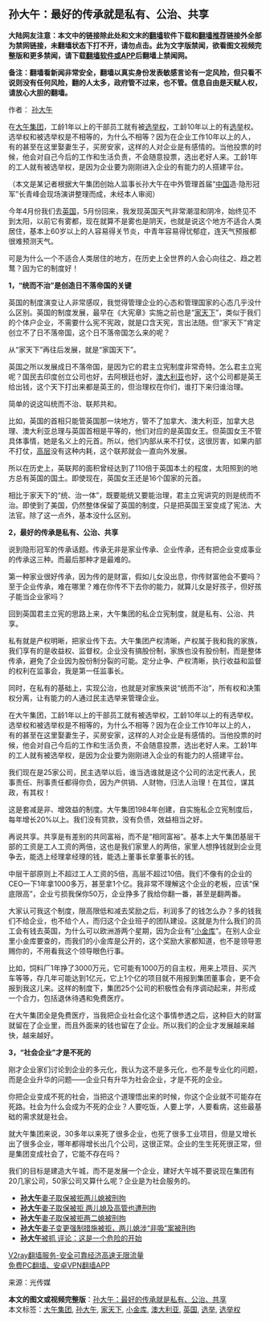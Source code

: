  <h2>孙大午：最好的传承就是私有、公治、共享</h2> <p class="notice"><b>大陆网友注意：本文中的链接除此处和文末的<a href="https://github.com/bannedbook/fanqiang" >翻墙</a>软件下载和<a href="https://github.com/killgcd/justmysocks/blob/master/README.md">翻墙推荐</a>链接外全部为禁网链接，未翻墙状态下打不开，请勿点击。此为文字版禁闻，欲看图文视频完整版和更多禁闻，请下载<a href="https://github.com/bannedbook/fanqiang">翻墙软件或APP</a>后翻墙上禁闻网。</p><p>备注：翻墙看新闻非常安全，翻墙以真实身份发表敏感言论有一定风险，但只看不说则没有任何风险，翻的人太多，政府管不过来，也不管。信息自由是天赋人权，请放心大胆的翻墙。</b></p>  <div class="entry"> <p>作者： <a href="https://www.bannedbook.org/bnews/tag/%e5%ad%99%e5%a4%a7%e5%8d%88/" class="st_tag internal_tag" rel="tag" title="标签 孙大午 下的日志">孙大午</a></p> <p id="summary">在<a href="https://www.bannedbook.org/bnews/tag/%e5%a4%a7%e5%8d%88%e9%9b%86%e5%9b%a2/" class="st_tag internal_tag" rel="tag" title="标签 大午集团 下的日志">大午集团</a>，工龄1年以上的干部员工就有被<a href="https://www.bannedbook.org/bnews/tag/%E9%80%89%E4%B8%BE%E6%9D%83/" class="st_tag internal_tag" rel="tag" title="标签 选举权 下的日志">选举权</a>，工龄10年以上的有<a href="https://www.bannedbook.org/bnews/tag/%e9%80%89%e4%b8%be/" class="st_tag internal_tag" rel="tag" title="标签 选举 下的日志">选举</a>权。选举权和被选举权是不相等的，为什么不相等？因为在企业工作10年以上的人，有的甚至在这里娶妻生子，买房安家，这样的人对企业是有感情的。当他投票的时候，他会对自己今后的工作和生活负责，不会随意投票，选出老好人来。工龄1年的工人就有被选举权，是因为企业要为刚刚进入企业的有能力的人搭建平台。</p> <p>（本文是某记者根据大午集团创始人监事长孙大午在中外管理首届“<span class='wp_keywordlink_affiliate'><a href="https://www.bannedbook.org/" title="中国" target="_blank">中国</a></span>造·隐形冠军”长青峰会现场演讲整理而成，未经本人审阅）</p> <p>今年4月份我们去<a href="https://www.bannedbook.org/bnews/tag/%e8%8b%b1%e5%9b%bd/" class="st_tag internal_tag" rel="tag" title="标签 英国 下的日志">英国</a>，5月份回来，我发现英国天气非常潮湿和阴冷，始终见不到太阳，以前它有雾都，现在就算不是雾也是阴天，也就是说这个地方不适合人类居住，基本上60岁以上的人容易得关节炎，中青年容易得忧郁症，连天气预报都很难预测天气。</p> <p>可是为什么一个不适合人类居住的地方，在历史上全世界的人会心向往之、趋之若鹜？因为它的制度好！</p> <p><strong>1，“统而不治”是创造日不落帝国的关键</strong></p> <p>英国的制度演变让人非常感叹，我觉得管理企业的心态和管理国家的心态几乎没什么区别。英国的制度发展，最早在《大宪章》实施之前也是“<a href="https://www.bannedbook.org/bnews/tag/%E5%AE%B6%E5%A4%A9%E4%B8%8B/" class="st_tag internal_tag" rel="tag" title="标签 家天下 下的日志">家天下</a>”，类似于我们的个体户企业，不需要什么宪不宪政，就是口含天宪，言出法随。但“家天下”肯定创立不了日不落帝国，这个日不落帝国怎么来的呢？</p> <p>从“家天下”再往后发展，就是“家国天下”。</p>  <p>英国之所以发展成日不落帝国，是因为它的君主立宪制度非常奇特。怎么君主立宪呢？国民去印度创立公司也好，去阿根廷也好，<a href="https://www.bannedbook.org/bnews/tag/%e6%be%b3%e5%a4%a7%e5%88%a9%e4%ba%9a/" class="st_tag internal_tag" rel="tag" title="标签 澳大利亚 下的日志">澳大利亚</a>也好，这个公司都是英王给出钱，这个天下打出来都是英王的，但治理权在你们，谁打下来归谁治理。</p> <p>简单的说这叫统而不治、联邦共和。</p> <p>比如，英国的首相只能管英国那一块地方，管不了加拿大、澳大利亚，加拿大总理、澳大利亚总理与英国首相是平等的，他们对应的是英国女王。但英国女王不管具体事情，她是名义上的元首。所以，他们内部从来不打仗，这很厉害，如果内部不打仗，<span class='wp_keywordlink_affiliate'><a href="https://www.bannedbook.org/bnews/ccpdope/" title="中共高层内幕" target="_blank">高层</a></span>没有这种内耗，这个联邦就会一直向外发展。</p> <p>所以在历史上，英联邦的面积曾经达到了110倍于英国本土的程度，太阳照到的地方总有英国的国土。即使现在，英国女王还是16个国家的元首。</p> <p>相比于家天下的“统、治一体”，既要能统又要能治理，君主立宪讲究的则是统而不治。即使到了美国，仍然整体保留了英国的制度，只是把英国王室变成了宪法、大法官。除了这一点外，基本没什么区别。</p> <p><strong>2，最好的传承是私有、公治、共享</strong></p> <p>说到隐形冠军的传承话题。传承无非是家业传承、企业传承，还有把企业变成事业的传承这三种。而最后那种才是最难的。</p> <p>第一种家业很好传承，因为传的是财富，假如儿女没出息，你传财富他会不要吗？至于企业传承，难在哪里？难在你传不下去你的能力，就算儿女是好孩子，但好孩子能当企业家吗？</p>  <p>回到英国君主立宪的思路上来，大午集团的私企立宪制度，就是私有、公治、共享。</p> <p>私有就是产权明晰，把家业传下去。大午集团产权清晰，产权属于我和我的家族，我们享有的是收益权、监督权。企业没有搞股份制，家族也没有股份制，而是整体传承，避免了企业因为股份制分裂的可能。定分止争、产权清晰，执行收益和监督的权利在监事会，我是第一任监事长。</p> <p>同时，在私有的基础上，实现公治，也就是对家族来说“统而不治”，所有权和决策权分离，让有能力的人通过民主选举来管理企业。</p> <p>在大午集团，工龄1年以上的干部员工就有被选举权，工龄10年以上的有选举权。选举权和被选举权是不相等的，为什么不相等？因为在企业工作10年以上的人，有的甚至在这里娶妻生子，买房安家，这样的人对企业是有感情的。当他投票的时候，他会对自己今后的工作和生活负责，不会随意投票，选出老好人来。工龄1年的工人就有被选举权，是因为企业要为刚刚进入企业的有能力的人搭建平台。</p> <p>我们现在是25家公司，民主选举以后，谁当选谁就是这个公司的法定代表人，民事责任、刑事责任都得你负，因为产供销、人财物，归法人治理！在其位，谋其政，有其权！</p> <p>这是套减是非、增效益的制度。大午集团1984年创建，自实施私企立宪制度后，每年增长20%以上。我们没有贷款，没有负债，效益相当之好。</p> <p>再说共享。共享是有差别的共同富裕，而不是“相同富裕”。基本上大午集团基层干部的工资是工人工资的两倍，这也是我们家里人的两倍，家里人想挣钱就到企业竞争去，能选上经理拿经理的钱，能选上董事长拿董事长的钱。</p> <p>中层干部原则上不超过工人工资的5倍，高层不超过10倍。我们不像有的企业的CEO一下1年拿1000多万，甚至拿1个亿。我非常不理解这个企业的老板，应该“保底限高”，企业亏损我保你50万，企业挣多了我给你翻一番，甚至是翻两番。</p>  <p>大家认可我这个制度，限高限低和减去奖励之后，利润多了的钱怎么办？多的钱我们不给企业，也不给个人，而归这个企业班子的团队建设。这就是为什么我们的员工会有钱去英国，为什么可以欧洲游两个星期，因为企业有“<a href="https://www.bannedbook.org/bnews/tag/%E5%B0%8F%E9%87%91%E5%BA%93/" class="st_tag internal_tag" rel="tag" title="标签 小金库 下的日志">小金库</a>”。在别人企业里小金库要查的，而我们的小金库是公开的，这个奖励大家都知道，也不是领导恩赐你的，不用看我这个领导眼色行事。</p> <p>比如，饲料厂1年挣了3000万元，它可能有1000万的自主权，用来上项目、买汽车等等，存几年可能达到1亿元，它上1个亿的项目就不用报到集团董事会，更不会报到我这儿来。这样的制度下，集团25个公司的积极性会有序调动起来，并形成一个合力，包括退休待遇和免费医疗。</p> <p>在大午集团全是免费医疗，当我把企业社会化这个事情参透之后，这种巨大的财富就留在了企业里，而且外面来的钱也留在了企业。所以我们的企业才发展越来越快，越来越好。</p> <p><strong>3，“社会企业”才是不死的</strong></p> <p>刚才企业家们讨论到企业的多元化，我认为这不是多元化，也不是专业化的问题，而是企业升华的问题——企业只有升华为社会企业，才是不死的企业。</p> <p>你把企业变成不死的社会，当把这个道理悟出来的时候，你这个企业就不可能存在死路。社会为什么会成为不死的企业？人要吃饭，人要上学，人要看病，这些最基础的需求就是社会。</p> <p>就大午集团来说，30多年以来死了很多企业，也死了很多工业项目，但是又增长出了很多企业，哪年都得增长出几个公司，这很正常。企业的生生死死很正常，但是集团变成社会了，它能不存在吗？</p> <p>我们的目标是建造大午城，而不是发展一个企业，建好大午城不要说现在集团有20几家公司，50家公司又算什么呢？企业是为社会服务的。</p>  <ul class='op-related-articles' title='相关阅读'> <li><a href='https://www.bannedbook.org/bnews/baitai/20201126/1437605.html' target='_blank'><b>孙大午</b>妻子取保被拒两儿媳被刑拘</a></li> <li><a href='https://www.bannedbook.org/bnews/headline/20201126/1437058.html' target='_blank'><b>孙大午</b>妻子取保被拒 两儿媳及高管也遭刑拘</a></li> <li><a href='https://www.bannedbook.org/bnews/renquan/20201125/1436990.html' target='_blank'><b>孙大午</b>妻子取保被拒两二媳被刑拘</a></li> <li><a href='https://www.bannedbook.org/bnews/headline/20201125/1436971.html' target='_blank'><b>孙大午</b>妻子变更强制措施被拒，两儿媳涉“非吸”案被刑拘</a></li> <li><a href='https://www.bannedbook.org/bnews/comments/20201124/1435984.html' target='_blank'><b>孙大午</b>被抓 评论：这是一个危险的开始</a></li> </ul> <p class="texttj"> <a href="https://www.bannedbook.org/forum23/topic22702.html" target="_blank">V2ray翻墙服务-安全可靠经济高速无限流量</a><br/> <a href="https://github.com/bannedbook/fanqiang/wiki/%E7%A6%81%E9%97%BB%E7%BD%91%E5%AE%89%E5%8D%93%E7%BF%BB%E5%A2%99%E6%96%B0%E9%97%BBAPP" target="_blank">免费PC翻墙、安卓VPN翻墙APP</a></p><p> 来源：光传媒 </p><a name='sharetosocial'></a>       <div><b>本文的图文或视频完整版</b>：<a href='https://www.bannedbook.org/bnews/comments/20201127/1437945.html'>孙大午：最好的传承就是私有、公治、共享</a></div>  </div><!--END ENTRY--> <div class="postfooter"> <div>本文标签：<a href="https://www.bannedbook.org/bnews/tag/%e5%a4%a7%e5%8d%88%e9%9b%86%e5%9b%a2/" rel="tag">大午集团</a>, <a href="https://www.bannedbook.org/bnews/tag/%e5%ad%99%e5%a4%a7%e5%8d%88/" rel="tag">孙大午</a>, <a href="https://www.bannedbook.org/bnews/tag/%E5%AE%B6%E5%A4%A9%E4%B8%8B/" rel="tag">家天下</a>, <a href="https://www.bannedbook.org/bnews/tag/%E5%B0%8F%E9%87%91%E5%BA%93/" rel="tag">小金库</a>, <a href="https://www.bannedbook.org/bnews/tag/%e6%be%b3%e5%a4%a7%e5%88%a9%e4%ba%9a/" rel="tag">澳大利亚</a>, <a href="https://www.bannedbook.org/bnews/tag/%e8%8b%b1%e5%9b%bd/" rel="tag">英国</a>, <a href="https://www.bannedbook.org/bnews/tag/%e9%80%89%e4%b8%be/" rel="tag">选举</a>, <a href="https://www.bannedbook.org/bnews/tag/%E9%80%89%E4%B8%BE%E6%9D%83/" rel="tag">选举权</a></div>  </div><!--END POSTFOOTER--> 
